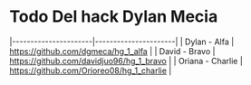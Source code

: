 # Todo Del hack Dylan Mecia 
|----------------------|----------------------|
| Dylan - Alfa  | https://github.com/dgmeca/hg_1_alfa |
| David - Bravo  | https://github.com/davidjuo96/hg_1_bravo |
| Oriana - Charlie | https://github.com/Orioreo08/hg_1_charlie | 
